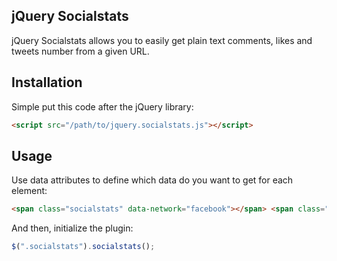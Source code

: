 ## jQuery Socialstats

jQuery Socialstats allows you to easily get plain text comments, likes and tweets number from a given URL.


## Installation

Simple put this code after the jQuery library:

```html
<script src="/path/to/jquery.socialstats.js"></script>
```

## Usage

Use data attributes to define which data do you want to get for each element:

```html
<span class="socialstats" data-network="facebook"></span> <span class="socialstats" data-network="facebook" data-action="comments"></span> <span class="socialstats" data-network="twitter"></span>
```

And then, initialize the plugin:

```javascript
$(".socialstats").socialstats();
```

